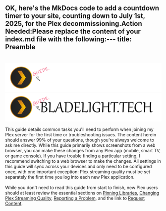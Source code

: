 OK, here's the MkDocs code to add a countdown timer to your site, counting down to July 1st, 2025, for the Plex decommissioning.Action Needed:Please replace the content of your index.md file with the following:---
title: Preamble
---

#

![Logo](assets/images/guide-logo-dark.webp#only-dark)
![Logo](assets/images/guide-logo-light.webp#only-light)

This guide details common tasks you'll need to perform when joining my Plex server for the first time or troubleshooting issues. The content herein should answer 99% of your questions, though you're always welcome to ask me directly. While this guide primarily shows screenshots from a web browser, you can make these changes from any Plex app (mobile, smart TV, or game console). If you have trouble finding a particular setting, I recommend switching to a web browser to make the changes. All settings in this guide will sync across your devices and only need to be configured once, with one important exception: Plex streaming quality must be set separately the first time you log into each new Plex application.
<br><br>
While you don't need to read this guide from start to finish, new Plex users should at least review the essential sections on [Pinning Libraries](pinning-libraries.md), [Changing Plex Streaming Quality](changing-stream-quality/index.md), [Reporting a Problem](https://help.bladelight.tech/problem-reporting/), and the link to [Request Content](https://request.bladelight.tech).

<div id="plex-countdown" style="font-size: 1.5em; font-weight: bold; text-align: center; margin-top: 20px; color: red;"></div>

<script>
var countDownDate = new Date("July 1, 2025 00:00:00").getTime();

var x = setInterval(function() {
  var now = new Date().getTime();
  var distance = countDownDate - now;

  var days = Math.floor(distance / (1000 * 60 * 60 * 24));
  var hours = Math.floor((distance % (1000 * 60 * 60 * 24)) / (1000 * 60 * 60));
  var minutes = Math.floor((distance % (1000 * 60 * 60)) / (1000 * 60));
  var seconds = Math.floor((distance % (1000 * 60)) / 1000);

  document.getElementById("plex-countdown").innerHTML = "Plex Decommissioned in: " + days + "d " + hours + "h "
  + minutes + "m " + seconds + "s ";

  if (distance < 0) {
    clearInterval(x);
    document.getElementById("plex-countdown").innerHTML = "Plex Decommissioned";
  }
}, 1000);
</script>
